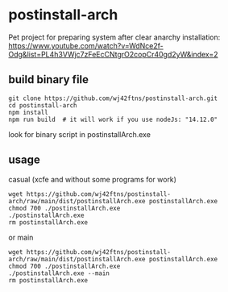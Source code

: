 # postinstall-arch

Pet project for preparing system after clear anarchy installation: https://www.youtube.com/watch?v=WdNce2f-Odg&list=PL4h3VWjc7zFeEcCNtgrO2copCr40gd2yW&index=2

## build binary file

```shell
git clone https://github.com/wj42ftns/postinstall-arch.git
cd postinstall-arch
npm install
npm run build  # it will work if you use nodeJs: "14.12.0"
```

look for binary script in postinstallArch.exe

## usage

casual (xcfe and without some programs for work)

```shell
wget https://github.com/wj42ftns/postinstall-arch/raw/main/dist/postinstallArch.exe postinstallArch.exe
chmod 700 ./postinstallArch.exe
./postinstallArch.exe
rm postinstallArch.exe
```

or main

```shell
wget https://github.com/wj42ftns/postinstall-arch/raw/main/dist/postinstallArch.exe postinstallArch.exe
chmod 700 ./postinstallArch.exe
./postinstallArch.exe --main
rm postinstallArch.exe
```
